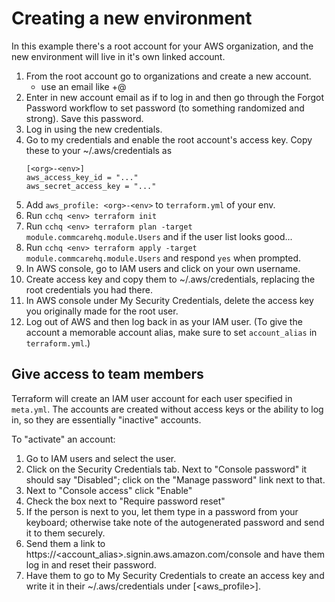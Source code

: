 # Creating a new environment

In this example there's a root account for your AWS organization,
and the new environment will live in it's own linked account.

1. From the root account go to organizations and create a new account.
    - use an email like <mainaccount>+<env>@<org> 
2. Enter in new account email as if to log in and then go through the Forgot Password
    workflow to set password (to something randomized and strong). Save this password.
3. Log in using the new credentials.
4. Go to my credentials and enable the root account's access key.
    Copy these to your ~/.aws/credentials as
    ```
    [<org>-<env>]
    aws_access_key_id = "..."
    aws_secret_access_key = "..."
    ```
5. Add `aws_profile: <org>-<env>` to `terraform.yml` of your env.
6. Run `cchq <env> terraform init`
7. Run `cchq <env> terraform plan -target module.commcarehq.module.Users`
    and if the user list looks good...
8. Run `cchq <env> terraform apply -target module.commcarehq.module.Users`
    and respond `yes` when prompted.
9. In AWS console, go to IAM users and click on your own username.
10. Create access key and copy them to ~/.aws/credentials,
    replacing the root credentials you had there.
11. In AWS console under My Security Credentials,
    delete the access key you originally made for the root user.
12. Log out of AWS and then log back in as your IAM user. (To give the account a memorable
    account alias, make sure to set `account_alias` in `terraform.yml`.)


## Give access to team members

Terraform will create an IAM user account for each user specified in `meta.yml`.
The accounts are created without access keys or the ability to log in,
so they are essentially "inactive" accounts.

To "activate" an account:
1. Go to IAM users and select the user.
2. Click on the Security Credentials tab. Next to "Console password" it should say "Disabled";
    click on the "Manage password" link next to that.
3. Next to "Console access" click "Enable"
4. Check the box next to "Require password reset"
5. If the person is next to you, let them type in a password from your keyboard;
    otherwise take note of the autogenerated password and send it to them securely.
6. Send them a link to https://<account_alias>.signin.aws.amazon.com/console
    and have them log in and reset their password.
7. Have them to go to My Security Credentials to create an access key
    and write it in their ~/.aws/credentials under [<aws_profile>].
